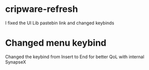 # cripware-refresh
I fixed the UI Lib pastebin link and changed keybinds

# Changed menu keybind
Changed the keybind from Insert to End for better QoL with internal SynapseX
